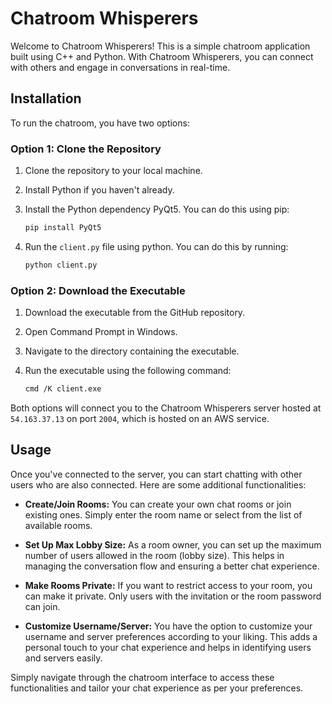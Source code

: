# Chatroom Whisperers

Welcome to Chatroom Whisperers! This is a simple chatroom application built using C++ and Python. With Chatroom Whisperers, you can connect with others and engage in conversations in real-time.

## Installation

To run the chatroom, you have two options:

### Option 1: Clone the Repository

1. Clone the repository to your local machine.
2. Install Python if you haven't already.
3. Install the Python dependency PyQt5. You can do this using pip:

   ```bash
   pip install PyQt5
   ```
4. Run the ```client.py``` file using python. You can do this by running:
   
   ```bash
   python client.py
   ```

### Option 2: Download the Executable
1. Download the executable from the GitHub repository.
2. Open Command Prompt in Windows.
3. Navigate to the directory containing the executable.
4. Run the executable using the following command:

   ```bash
   cmd /K client.exe
   ```

Both options will connect you to the Chatroom Whisperers server hosted at ```54.163.37.13``` on port ```2004```, which is hosted on an AWS service.

## Usage

Once you've connected to the server, you can start chatting with other users who are also connected. Here are some additional functionalities:

- **Create/Join Rooms:** You can create your own chat rooms or join existing ones. Simply enter the room name or select from the list of available rooms.

- **Set Up Max Lobby Size:** As a room owner, you can set up the maximum number of users allowed in the room (lobby size). This helps in managing the conversation flow and ensuring a better chat experience.

- **Make Rooms Private:** If you want to restrict access to your room, you can make it private. Only users with the invitation or the room password can join.

- **Customize Username/Server:** You have the option to customize your username and server preferences according to your liking. This adds a personal touch to your chat experience and helps in identifying users and servers easily.

Simply navigate through the chatroom interface to access these functionalities and tailor your chat experience as per your preferences.
